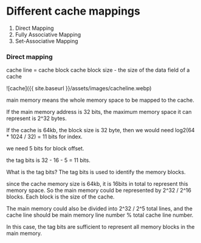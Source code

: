 # Different cache mappings #

1. Direct Mapping
2. Fully Associative Mapping
3. Set-Associative Mapping


### Direct mapping ###
cache line = cache block
cache block size - the size of the data field of a cache 

![cache]({{ site.baseurl }}/assets/images/cacheline.webp)

main memory means the whole memory space to be mapped to the cache.

If the main memory address is 32 bits, the maximum memory space it can represent is 2^32 bytes. 

If the cache is 64kb, the block size is 32 byte, then we would need log2(64 * 1024 / 32) = 11 bits for index. 

we need 5 bits for block offset.

the tag bits is 32 - 16 - 5 = 11 bits. 

What is the tag bits? The tag bits is used to identify the memory blocks. 

since the cache memory size is 64kb, it is 16bits in total to represent this memory space. So the main memory could be represented by 2^32 / 2^16 blocks. Each block is the size of the cache.

The main memory could also be divided into 2^32 / 2^5 total lines, and the cache line should be main memory line number % total cache line number. 

In this case, the tag bits are sufficient to represent all memory blocks in the main memory.
